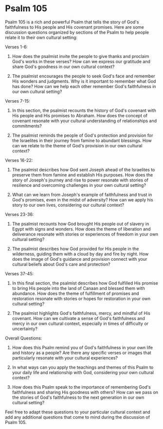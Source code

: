 # Psalm 105

Psalm 105 is a rich and powerful Psalm that tells the story of God's faithfulness to His people and His covenant promises. Here are some discussion questions organized by sections of the Psalm to help people relate it to their own cultural setting:

Verses 1-6:

1. How does the psalmist invite the people to give thanks and proclaim God's works in these verses? How can we express our gratitude and share God's goodness in our own cultural context?

2. The psalmist encourages the people to seek God's face and remember His wonders and judgments. Why is it important to remember what God has done? How can we help each other remember God's faithfulness in our own cultural setting?

Verses 7-15:

1. In this section, the psalmist recounts the history of God's covenant with His people and His promises to Abraham. How does the concept of covenant resonate with your cultural understanding of relationships and commitments?

2. The psalmist reminds the people of God's protection and provision for the Israelites in their journey from famine to abundant blessings. How can we relate to the theme of God's provision in our own cultural context?

Verses 16-22:

1. The psalmist describes how God sent Joseph ahead of the Israelites to preserve them from famine and establish His purposes. How does the story of Joseph's journey and rise to power resonate with stories of resilience and overcoming challenges in your own cultural setting?

2. What can we learn from Joseph's example of faithfulness and trust in God's promises, even in the midst of adversity? How can we apply his story to our own lives, considering our cultural context?

Verses 23-36:

1. The psalmist recounts how God brought His people out of slavery in Egypt with signs and wonders. How does the theme of liberation and deliverance resonate with stories or experiences of freedom in your own cultural setting?

2. The psalmist describes how God provided for His people in the wilderness, guiding them with a cloud by day and fire by night. How does the image of God's guidance and provision connect with your cultural beliefs about God's care and protection?

Verses 37-45:

1. In this final section, the psalmist describes how God fulfilled His promise to bring His people into the land of Canaan and blessed them with abundance. How does the theme of fulfillment of promises and restoration resonate with stories or hopes for restoration in your own cultural setting?

2. The psalmist highlights God's faithfulness, mercy, and mindful of His covenant. How can we cultivate a sense of God's faithfulness and mercy in our own cultural context, especially in times of difficulty or uncertainty?

Overall Questions:

1. How does this Psalm remind you of God's faithfulness in your own life and history as a people? Are there any specific verses or images that particularly resonate with your cultural experiences?

2. In what ways can you apply the teachings and themes of this Psalm to your daily life and relationship with God, considering your own cultural context?

3. How does this Psalm speak to the importance of remembering God's faithfulness and sharing His goodness with others? How can we pass on the stories of God's faithfulness to the next generation in our own cultural setting?

Feel free to adapt these questions to your particular cultural context and add any additional questions that come to mind during the discussion of Psalm 105.